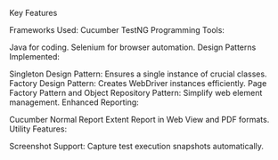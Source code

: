 Key Features

Frameworks Used:
Cucumber
TestNG
Programming Tools:

Java for coding.
Selenium for browser automation.
Design Patterns Implemented:

Singleton Design Pattern: Ensures a single instance of crucial classes.
Factory Design Pattern: Creates WebDriver instances efficiently.
Page Factory Pattern and Object Repository Pattern: Simplify web element management.
Enhanced Reporting:

Cucumber Normal Report
Extent Report in Web View and PDF formats.
Utility Features:

Screenshot Support: Capture test execution snapshots automatically.
